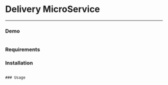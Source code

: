 # Delivery MicroService


---

### Demo



``` javascript

```

### Requirements


### Installation


```

### Usage
